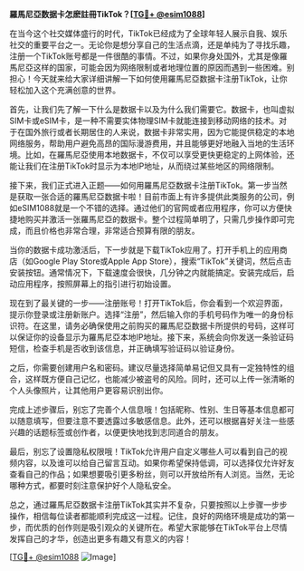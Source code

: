 **羅馬尼亞数据卡怎麽註冊TikTok？[[TG💪+ @esim1088](https://t.me/s/esim1088)]**

在当今这个社交媒体盛行的时代，TikTok已经成为了全球年轻人展示自我、娱乐社交的重要平台之一。无论你是想分享自己的生活点滴，还是单纯为了寻找乐趣，注册一个TikTok账号都是一件很酷的事情。不过，如果你身处国外，尤其是像羅馬尼亞这样的国家，可能会因为网络限制或者地理位置的原因而遇到一些困难。别担心！今天就来给大家详细讲解一下如何使用羅馬尼亞数据卡注册TikTok，让你轻松加入这个充满创意的世界。

首先，让我们先了解一下什么是数据卡以及为什么我们需要它。数据卡，也叫虚拟SIM卡或eSIM卡，是一种不需要实体物理SIM卡就能连接到移动网络的技术。对于在国外旅行或者长期居住的人来说，数据卡非常实用，因为它能提供稳定的本地网络服务，帮助用户避免高昂的国际漫游费用，并且能够更好地融入当地的生活环境。比如，在羅馬尼亞使用本地数据卡，不仅可以享受更快更稳定的上网体验，还能让我们在注册TikTok时显示为本地IP地址，从而绕过某些地区的网络限制。

接下来，我们正式进入正题——如何用羅馬尼亞数据卡注册TikTok。第一步当然是获取一张合适的羅馬尼亞数据卡啦！目前市面上有许多提供此类服务的公司，例如eSIM1088就是一个不错的选择。通过他们的官网或者应用程序，你可以方便快捷地购买并激活一张羅馬尼亞的数据卡。整个过程简单明了，只需几步操作即可完成，而且价格也非常合理，非常适合预算有限的朋友。

当你的数据卡成功激活后，下一步就是下载TikTok应用了。打开手机上的应用商店（如Google Play Store或Apple App Store），搜索“TikTok”关键词，然后点击安装按钮。通常情况下，下载速度会很快，几分钟之内就能搞定。安装完成后，启动应用程序，按照屏幕上的指引进行初始设置。

现在到了最关键的一步——注册账号！打开TikTok后，你会看到一个欢迎界面，提示你登录或注册新账户。选择“注册”，然后输入你的手机号码作为唯一的身份标识符。在这里，请务必确保使用之前购买的羅馬尼亞数据卡所提供的号码，这样可以保证你的设备显示为羅馬尼亞本地IP地址。接下来，系统会向你发送一条验证码短信，检查手机是否收到该信息，并正确填写验证码以验证身份。

之后，你需要创建用户名和密码。建议尽量选择简单易记但又具有一定独特性的组合，这样既方便自己记忆，也能减少被盗号的风险。同时，还可以上传一张清晰的个人头像照片，让其他用户更容易识别出你。

完成上述步骤后，别忘了完善个人信息哦！包括昵称、性别、生日等基本信息都可以随意填写，但要注意不要透露过多敏感信息。此外，还可以根据喜好关注一些感兴趣的话题标签或创作者，以便更快地找到志同道合的朋友。

最后，别忘了设置隐私权限哦！TikTok允许用户自定义哪些人可以看到自己的视频内容，以及谁可以给自己留言互动。如果你希望保持低调，可以选择仅允许好友查看自己的作品；如果想要吸引更多粉丝，则可以开放给所有人浏览。当然，无论哪种方式，都要时刻注意保护好个人隐私安全。

总之，通过羅馬尼亞数据卡注册TikTok其实并不复杂，只要按照以上步骤一步步操作，相信每位读者都能顺利完成这一过程。记住，良好的网络环境是成功的第一步，而优质的创作则是吸引观众的关键所在。希望大家能够在TikTok平台上尽情发挥自己的才华，创造出更多有趣又有意义的内容！

[[TG💪+ @esim1088](https://t.me/s/esim1088) ![Image](https://i.postimg.cc/4NQfJmqS/Snipaste-2025-05-13-00-14-12.png)]